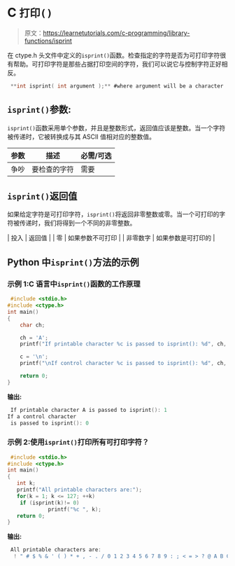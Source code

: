 # C `打印()`

> 原文：<https://learnetutorials.com/c-programming/library-functions/isprint>

在 ctype.h 头文件中定义的`isprint()`函数。检查指定的字符是否为可打印字符很有帮助。可打印字符是那些占据打印空间的字符，我们可以说它与控制字符正好相反。

```c
 **int isprint( int argument );** #where argument will be a character 

```

## `isprint()`参数:

`isprint()`函数采用单个参数，并且是整数形式，返回值应该是整数。当一个字符被传递时，它被转换成与其 ASCII 值相对应的整数值。

| 参数 | 描述 | 必需/可选 |
| --- | --- | --- |
| 争吵 | 要检查的字符 | 需要 |

## `isprint()`返回值

如果给定字符是可打印字符，`isprint()`将返回非零整数或零。当一个可打印的字符被传递时，我们将得到一个不同的非零整数。

| 投入 | 返回值 |
| 零 | 如果参数不可打印 |
| 非零数字 | 如果参数是可打印的 |

## Python 中`isprint()`方法的示例

### 示例 1:C 语言中`isprint()`函数的工作原理

```c
 #include <stdio.h>
#include <ctype.h>
int main()
{
    char ch;

    ch = 'A';
    printf("If printable character %c is passed to isprint(): %d", ch, isprint(ch));

    c = '\n';
    printf("\nIf control character %c is passed to isprint(): %d", ch, isprint(ch));

    return 0;
} 

```

**输出:**

```c
 If printable character A is passed to isprint(): 1
If a control character 
 is passed to isprint(): 0 
```

### 示例 2:使用`isprint()`打印所有可打印字符？

```c
 #include <stdio.h>
#include <ctype.h>
int main()
{
   int k;
   printf("All printable characters are:");
   for(k = 1; k <= 127; ++k)
    if (isprint(k)!= 0)
             printf("%c ", k);
   return 0;
} 

```

**输出:**

```c
 All printable characters are: 
  ! " # $ % & ' ( ) * + , - . / 0 1 2 3 4 5 6 7 8 9 : ; < = > ? @ A B C D E F G H I J K L M N O P Q R S T U V W X Y Z [ \ ] ^ _ ` a b c d e f g h i j k l m n o p q r s t u v w x y z { | } ~ 
```